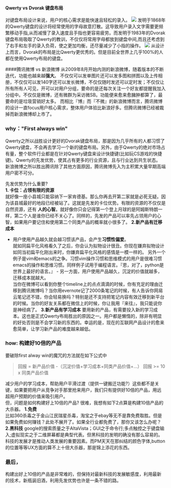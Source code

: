 
#### Qwerty vs Dvorak 键盘布局
对键盘布局设计来说，用户的核心需求是能快速且轻松的录入。 
![](https://raw.githubusercontent.com/che3vinci/che3vinci.github.io/master/_posts/media/20160103_qwerykbd.jpg)
发明于1868年的Qwerty键盘的设计将经常使用的字母故意打散。这导致用户录入文字需要更频繁移动手指,从而减慢了录入速度且手指也更容易疲劳。而发明于1983年的Dvorak键盘布局吸取了Qwerty的教训，不仅仅将常用字母都放到键盘中间,而且还考虑到了右手和左手的录入负荷，使之更加均衡，还尽量减少了小指的操作。
![](https://raw.githubusercontent.com/che3vinci/che3vinci.github.io/master/_posts/media/20160103_Dvorak.jpg)
从设计上而言，Dvorak的布局是比Qwerty更优秀的。但是目前全世界上几乎100%的人都在使用Qwerty布局的键盘。

####腾讯微博 vs 新浪微博
从2009年8月开始内测的新浪微博，随着版本的不断迭代，功能也越来越**强大**。
不仅仅可以发单图片还可以发多图和拼图以及上传相册，不仅仅可以发140字还可以发长微博，不仅仅随时发还可以定时发；不仅仅让所有所有人可见，开可以对用户分组，要命的是还每次关注一个好友都提醒我加入分组中。不仅仅是微博，还有微群为采访微SB。功能便来愈来愈臃肿都算了，最要命的是垃圾营销好太多。
而相比『博』而『不微』的新浪微博而言，腾讯微博的设计一直focus用户核心需求，整体用户体验比新浪好多。但腾讯微博已经被裁掉而新浪微博却上市了。

### why："First always win"
Qwerty之所以战胜设计更好的Dvorak键盘布局，那是因为几乎所有的人都习惯了Qwerty键盘，不会再去学习一个新的键盘布局。另外，由于Qwerty的绝对市场占有量，整个软件行业都是在针对Qwerty键盘来设计快捷键(比如玩CS游戏的快捷键)。Qwerty的先发优势，使其占有更多的行业资源，且与行业达到共生状态。
新浪微博之所以胜出腾讯除了其他方面原因，腾讯微博先入为主积累大量早期高端用户密不可分。  

先发优势为什么重要?  
**1. 卡位：占领有限的资源**   
就好像一座小县城只能容纳下一家肯德基。那么你再去开第二家就是必死无疑。因为该县城最好的地段已经被站了。这就是先发的卡位优势。有限的资源的不仅仅是自然资源，还有 **人的心智**。就好像你只会记得第一个登上月球的是阿姆斯特朗一样，第二个人是谁你已经不关心了。同样的，先发的产品可以率先占领用户的心智，如果用户要记住和使用第二个同类产品的概率就小很多了。
**2.新产品有迁移成本**
- 用户使用产品越久就会越习惯该产品，会产生**习惯性偏爱**。  
就如同扁平化风格看久了之后，你会认为拟物设计很丑。你现在嫌弃拟物设计如同当初扁平化刚出来时，你嫌弃扁平化风格的感情是一模一样的。 另外一个例子是vim和emacs的之争。习惯vim操作习惯和思维模式的用户是很难习惯emacs的操作和思维习惯。同样例子试用于编程语言。『恩，对了，python是世界上最好的语言。』 - 另一方面，用户使用产品越久，沉淀的价值就越多，迁移成本就越大。    
当你在微博可以看到你整个timeline上的点点滴滴的时候，你有充足的理由迁移到腾讯微博吗？当你用evernote记了2000条笔记的时候，有人告诉你网易云笔记还不错，你会轻易换吗？特别是还不支持把笔记内容有效迁移到新平台的时候。当你的好友关系都在微信上的时候，你让我用『来往』，我只能说你是神经病了。
**3.新产品有学习成本**
要用新的产品，有需要投入新的学习成本。这也是正式Qwerty布局胜出的原因之一。用户都是懒惰的，除非有明显的好处否则是不会学习新的东西的。幸运的是，现在的互联网产品设计的愈来愈简单，让学习新产品的难度越来越低。

### how: 构建好10倍的产品
要破除first alway win的魔咒的方法就在如下公式中

>回报 = 新产品价值 -（沉淀价值+学习成本+同类产品价值+...）
>回报 >= 10 x 同类产品价值

减少用户的学习成本，帮助用户平滑过渡（提供一键搬迁功能?）这些都不是关键，如果要把用户从竞争对手那里抢来用户，我们只有提供好10倍的产品，用远超用户预期的价值来吸引用户。  
但，问题是如何构建好上10倍的产品? 很难，我想有如下2点算是构建10倍产品的大杀器。
**1.免费**  
比如360杀毒之于金山江民瑞星杀毒，淘宝之于ebay等无不是靠免费取胜。但是如果免费如何赚钱？此处不展开了。如果全行业都免费了，那你又该怎么办呢？
**2.黑科技**
google的搜索质量之于AltaVista；GUI之于命令行;多点触控之于键盘输入;虚拟现实之于二维屏幕都是典型代表。但黑科技的发明的确没有那么容易的。科技的发展才是推动人类发展的重要因素。而PM天天在那纠结的颜色字体,button的位置等等UX方面的算不上十倍大杀器，那是锦上添花的东西。
 
### 最后，
构建出好上10倍的产品是非常难的，但保持对最新科技的发展敏感度，利用最新的技术，新瓶装旧酒，利用先发优势也许是一条不错的路。








